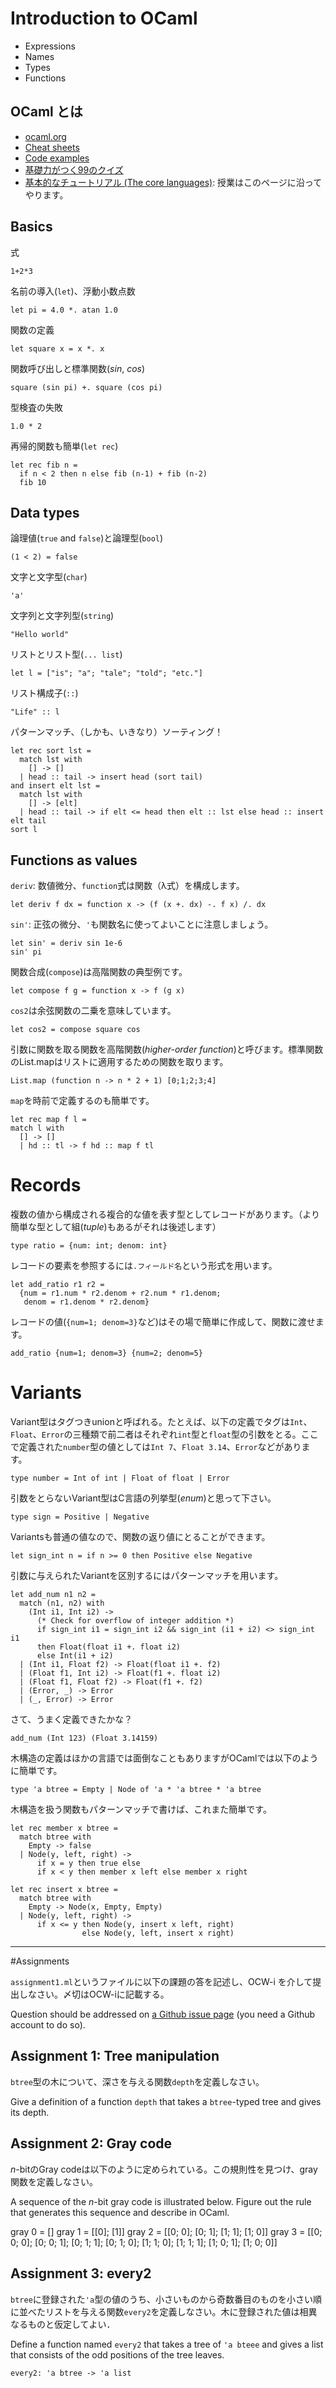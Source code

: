 # Introduction to OCaml

- Expressions
- Names
- Types
- Functions

## OCaml とは

- [ocaml.org](https://ocaml.org/learn/description.html)
- [Cheat sheets](https://ocaml.org/docs/cheat_sheets.html)
- [Code examples](https://ocaml.org/learn/taste.html)
- [基礎力がつく99のクイズ](https://ocaml.org/learn/tutorials/99problems.html)
- [基本的なチュートリアル (The core languages)](http://caml.inria.fr/pub/docs/manual-ocaml/coreexamples.html): 授業はこのページに沿ってやります。

## Basics

式

```
1+2*3
```

名前の導入(`let`)、浮動小数点数

```
let pi = 4.0 *. atan 1.0
```

関数の定義

```
let square x = x *. x
```

関数呼び出しと標準関数(*sin*, *cos*)

```
square (sin pi) +. square (cos pi)
```

型検査の失敗

```
1.0 * 2
```

再帰的関数も簡単(`let rec`)

```
let rec fib n =
  if n < 2 then n else fib (n-1) + fib (n-2)
  fib 10
```

## Data types

論理値(`true` and `false`)と論理型(`bool`)
```
(1 < 2) = false
```

文字と文字型(`char`)
```
'a'
```

文字列と文字列型(`string`)
```
"Hello world"
```

リストとリスト型(`... list`)

```
let l = ["is"; "a"; "tale"; "told"; "etc."]
```

リスト構成子(`::`)

```
"Life" :: l
```

パターンマッチ、（しかも、いきなり）ソーティング！

```
let rec sort lst =
  match lst with
    [] -> []
  | head :: tail -> insert head (sort tail)
and insert elt lst =
  match lst with
    [] -> [elt]
  | head :: tail -> if elt <= head then elt :: lst else head :: insert elt tail
sort l
```

## Functions as values

`deriv`: 数値微分、`function`式は関数（λ式）を構成します。

```
let deriv f dx = function x -> (f (x +. dx) -. f x) /. dx
```

`sin'`: 正弦の微分、`'`も関数名に使ってよいことに注意しましょう。

```
let sin' = deriv sin 1e-6
sin' pi
```

関数合成(`compose`)は高階関数の典型例です。

```
let compose f g = function x -> f (g x)
```

`cos2`は余弦関数の二乗を意味しています。

```
let cos2 = compose square cos
```

引数に関数を取る関数を高階関数(*higher-order function*)と呼びます。標準関数のList.mapはリストに適用するための関数を取ります。

```
List.map (function n -> n * 2 + 1) [0;1;2;3;4]
```

`map`を時前で定義するのも簡単です。

```
let rec map f l =
match l with
  [] -> []
  | hd :: tl -> f hd :: map f tl
```

# Records

複数の値から構成される複合的な値を表す型としてレコードがあります。（より簡単な型として組(*tuple*)もあるがそれは後述します）

```
type ratio = {num: int; denom: int}
```

レコードの要素を参照するには`.フィールド名`という形式を用います。

```
let add_ratio r1 r2 =
  {num = r1.num * r2.denom + r2.num * r1.denom;
   denom = r1.denom * r2.denom}
```

レコードの値(`{num=1; denom=3}`など)はその場で簡単に作成して、関数に渡せます。

```
add_ratio {num=1; denom=3} {num=2; denom=5}
```

# Variants

Variant型はタグつきunionと呼ばれる。たとえば、以下の定義でタグは`Int`、`Float`、`Error`の三種類で前二者はそれぞれ`int`型と`float`型の引数をとる。ここで定義された`number`型の値としては`Int 7`、`Float 3.14`、`Error`などがあります。

```
type number = Int of int | Float of float | Error
```

引数をとらないVariant型はC言語の列挙型(*enum*)と思って下さい。

```
type sign = Positive | Negative
```

Variantsも普通の値なので、関数の返り値にとることができます。

```
let sign_int n = if n >= 0 then Positive else Negative
```

引数に与えられたVariantを区別するにはパターンマッチを用います。

```
let add_num n1 n2 =
  match (n1, n2) with
    (Int i1, Int i2) ->
      (* Check for overflow of integer addition *)
      if sign_int i1 = sign_int i2 && sign_int (i1 + i2) <> sign_int i1
      then Float(float i1 +. float i2)
      else Int(i1 + i2)
  | (Int i1, Float f2) -> Float(float i1 +. f2)
  | (Float f1, Int i2) -> Float(f1 +. float i2)
  | (Float f1, Float f2) -> Float(f1 +. f2)
  | (Error, _) -> Error
  | (_, Error) -> Error
```

さて、うまく定義できたかな？

```
add_num (Int 123) (Float 3.14159)
```

木構造の定義はほかの言語では面倒なこともありますがOCamlでは以下のように簡単です。

```
type 'a btree = Empty | Node of 'a * 'a btree * 'a btree
```

木構造を扱う関数もパターンマッチで書けば、これまた簡単です。

```
let rec member x btree =
  match btree with
    Empty -> false
  | Node(y, left, right) ->
      if x = y then true else
      if x < y then member x left else member x right
```

```
let rec insert x btree =
  match btree with
    Empty -> Node(x, Empty, Empty)
  | Node(y, left, right) ->
      if x <= y then Node(y, insert x left, right)
                else Node(y, left, insert x right)
```

-----

#Assignments

`assignment1.ml`というファイルに以下の課題の答を記述し、OCW-i を介して提出しなさい。〆切はOCW-iに記載する。

Question should be addressed on [a Github issue page](https://github.com/wakita/fp2015/issues/1) (you need a Github account to do so).

## Assignment 1: Tree manipulation

`btree`型の木について、深さを与える関数`depth`を定義しなさい。

Give a definition of a function `depth` that takes a `btree`-typed tree and gives its depth.

## Assignment 2: Gray code

*n*-bitのGray codeは以下のように定められている。この規則性を見つけ、gray関数を定義しなさい。

A sequence of the *n*-bit gray code is illustrated below.  Figure out the rule that generates this sequence and describe in OCaml.

gray 0 = []
gray 1 = [[0]; [1]]
gray 2 = [[0; 0]; [0; 1]; [1; 1]; [1; 0]]
gray 3 = [[0; 0; 0]; [0; 0; 1]; [0; 1; 1]; [0; 1; 0]; [1; 1; 0]; [1; 1; 1]; [1; 0; 1]; [1; 0; 0]]

## Assignment 3: every2

`btree`に登録された`'a`型の値のうち、小さいものから奇数番目のものを小さい順に並べたリストを与える関数`every2`を定義しなさい。木に登録された値は相異なるものと仮定してよい．

Define a function named `every2` that takes a tree of `'a bteee` and gives a list that consists of the odd positions of the tree leaves.

```
every2: 'a btree -> 'a list
```
